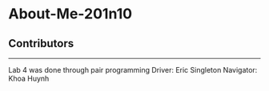 # About-Me-201n10



## Contributors
***

Lab 4 was done through pair programming
Driver: Eric Singleton
Navigator: Khoa Huynh
